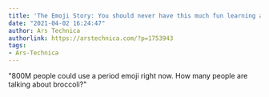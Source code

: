 ```yaml
---
title: 'The Emoji Story: You should never have this much fun learning about Unicode'
date: "2021-04-02 16:24:47"
author: Ars Technica
authorlink: https://arstechnica.com/?p=1753943
tags:
- Ars-Technica
---
```

"800M people could use a period emoji right now. How many people are talking about broccoli?"